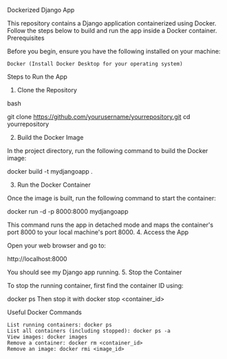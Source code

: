 Dockerized Django App

This repository contains a Django application containerized using Docker. Follow the steps below to build and run the app inside a Docker container.
Prerequisites

Before you begin, ensure you have the following installed on your machine:

    Docker (Install Docker Desktop for your operating system)

Steps to Run the App
1. Clone the Repository

bash

git clone https://github.com/yourusername/yourrepository.git
cd yourrepository

2. Build the Docker Image

In the project directory, run the following command to build the Docker image:

docker build -t mydjangoapp .

3. Run the Docker Container

Once the image is built, run the following command to start the container:

docker run -d -p 8000:8000 mydjangoapp

This command runs the app in detached mode and maps the container's port 8000 to your local machine's port 8000.
4. Access the App

Open your web browser and go to:

http://localhost:8000

You should see my Django app running.
5. Stop the Container

To stop the running container, first find the container ID using:

docker ps
Then stop it with
docker stop <container_id>

Useful Docker Commands

    List running containers: docker ps
    List all containers (including stopped): docker ps -a
    View images: docker images
    Remove a container: docker rm <container_id>
    Remove an image: docker rmi <image_id>
